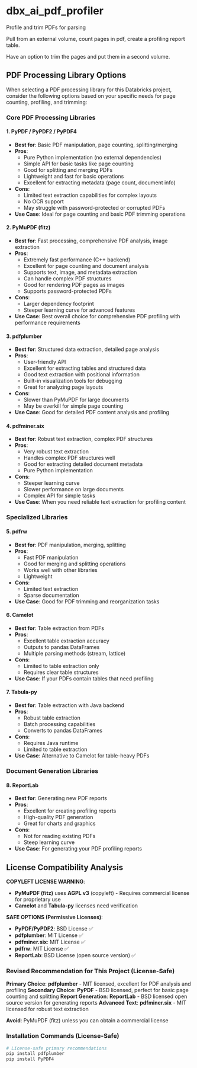 # dbx_ai_pdf_profiler
Profile and trim PDFs for parsing

Pull from an external volume, count pages in pdf, create a profiling report table.

Have an option to trim the pages and put them in a second volume.

## PDF Processing Library Options

When selecting a PDF processing library for this Databricks project, consider the following options based on your specific needs for page counting, profiling, and trimming:

### Core PDF Processing Libraries

#### 1. **PyPDF / PyPDF2 / PyPDF4**
- **Best for**: Basic PDF manipulation, page counting, splitting/merging
- **Pros**:
  - Pure Python implementation (no external dependencies)
  - Simple API for basic tasks like page counting
  - Good for splitting and merging PDFs
  - Lightweight and fast for basic operations
  - Excellent for extracting metadata (page count, document info)
- **Cons**:
  - Limited text extraction capabilities for complex layouts
  - No OCR support
  - May struggle with password-protected or corrupted PDFs
- **Use Case**: Ideal for page counting and basic PDF trimming operations

#### 2. **PyMuPDF (fitz)**
- **Best for**: Fast processing, comprehensive PDF analysis, image extraction
- **Pros**:
  - Extremely fast performance (C++ backend)
  - Excellent for page counting and document analysis
  - Supports text, image, and metadata extraction
  - Can handle complex PDF structures
  - Good for rendering PDF pages as images
  - Supports password-protected PDFs
- **Cons**:
  - Larger dependency footprint
  - Steeper learning curve for advanced features
- **Use Case**: Best overall choice for comprehensive PDF profiling with performance requirements

#### 3. **pdfplumber**
- **Best for**: Structured data extraction, detailed page analysis
- **Pros**:
  - User-friendly API
  - Excellent for extracting tables and structured data
  - Good text extraction with positional information
  - Built-in visualization tools for debugging
  - Great for analyzing page layouts
- **Cons**:
  - Slower than PyMuPDF for large documents
  - May be overkill for simple page counting
- **Use Case**: Good for detailed PDF content analysis and profiling

#### 4. **pdfminer.six**
- **Best for**: Robust text extraction, complex PDF structures
- **Pros**:
  - Very robust text extraction
  - Handles complex PDF structures well
  - Good for extracting detailed document metadata
  - Pure Python implementation
- **Cons**:
  - Steeper learning curve
  - Slower performance on large documents
  - Complex API for simple tasks
- **Use Case**: When you need reliable text extraction for profiling content

### Specialized Libraries

#### 5. **pdfrw**
- **Best for**: PDF manipulation, merging, splitting
- **Pros**:
  - Fast PDF manipulation
  - Good for merging and splitting operations
  - Works well with other libraries
  - Lightweight
- **Cons**:
  - Limited text extraction
  - Sparse documentation
- **Use Case**: Good for PDF trimming and reorganization tasks

#### 6. **Camelot**
- **Best for**: Table extraction from PDFs
- **Pros**:
  - Excellent table extraction accuracy
  - Outputs to pandas DataFrames
  - Multiple parsing methods (stream, lattice)
- **Cons**:
  - Limited to table extraction only
  - Requires clear table structures
- **Use Case**: If your PDFs contain tables that need profiling

#### 7. **Tabula-py**
- **Best for**: Table extraction with Java backend
- **Pros**:
  - Robust table extraction
  - Batch processing capabilities
  - Converts to pandas DataFrames
- **Cons**:
  - Requires Java runtime
  - Limited to table extraction
- **Use Case**: Alternative to Camelot for table-heavy PDFs

### Document Generation Libraries

#### 8. **ReportLab**
- **Best for**: Generating new PDF reports
- **Pros**:
  - Excellent for creating profiling reports
  - High-quality PDF generation
  - Great for charts and graphics
- **Cons**:
  - Not for reading existing PDFs
  - Steep learning curve
- **Use Case**: For generating your PDF profiling reports

## License Compatibility Analysis

**COPYLEFT LICENSE WARNING**: 
- **PyMuPDF (fitz)** uses **AGPL v3** (copyleft) - Requires commercial license for proprietary use
- **Camelot** and **Tabula-py** licenses need verification

**SAFE OPTIONS (Permissive Licenses)**:
- **PyPDF/PyPDF2**: BSD License ✅
- **pdfplumber**: MIT License ✅  
- **pdfminer.six**: MIT License ✅
- **pdfrw**: MIT License ✅
- **ReportLab**: BSD License (open source version) ✅

### Revised Recommendation for This Project (License-Safe)

**Primary Choice**: **pdfplumber** - MIT licensed, excellent for PDF analysis and profiling
**Secondary Choice**: **PyPDF** - BSD licensed, perfect for basic page counting and splitting
**Report Generation**: **ReportLab** - BSD licensed open source version for generating reports
**Advanced Text**: **pdfminer.six** - MIT licensed for robust text extraction

**Avoid**: PyMuPDF (fitz) unless you can obtain a commercial license

### Installation Commands (License-Safe)

```bash
# License-safe primary recommendations
pip install pdfplumber
pip install PyPDF4
```

